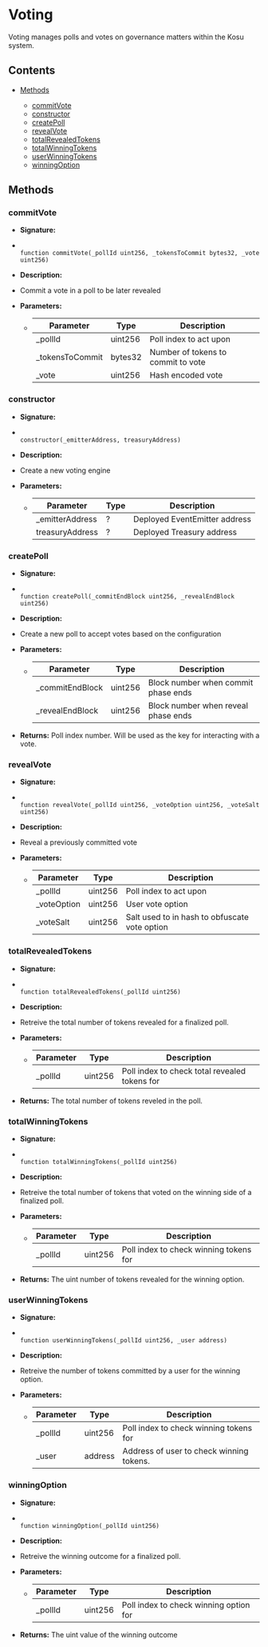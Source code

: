 # Voting


Voting manages polls and votes on governance matters within the Kosu system.

## Contents


 - [Methods](undefined)
    
     - [commitVote](#commitVote)
     - [constructor](#constructor)
     - [createPoll](#createPoll)
     - [revealVote](#revealVote)
     - [totalRevealedTokens](#totalRevealedTokens)
     - [totalWinningTokens](#totalWinningTokens)
     - [userWinningTokens](#userWinningTokens)
     - [winningOption](#winningOption)
    

## Methods

### commitVote


 - **Signature:**
 - 
    ```solidity
    
    function commitVote(_pollId uint256, _tokensToCommit bytes32, _vote uint256)
    
    ```
    
    
 - **Description:**
 - 
    Commit a vote in a poll to be later revealed
    
 - **Parameters:**
     - Parameter | Type | Description
        --- | --- | ---
        _pollId | uint256 | Poll index to act upon
        _tokensToCommit | bytes32 | Number of tokens to commit to vote
        _vote | uint256 | Hash encoded vote
        
    

### constructor


 - **Signature:**
 - 
    ```solidity
    
    constructor(_emitterAddress, treasuryAddress)
    
    ```
    
    
 - **Description:**
 - 
    Create a new voting engine
    
 - **Parameters:**
     - Parameter | Type | Description
        --- | --- | ---
        _emitterAddress | ? | Deployed EventEmitter address
        treasuryAddress | ? | Deployed Treasury address
        
    

### createPoll


 - **Signature:**
 - 
    ```solidity
    
    function createPoll(_commitEndBlock uint256, _revealEndBlock uint256)
    
    ```
    
    
 - **Description:**
 - 
    Create a new poll to accept votes based on the configuration
    
 - **Parameters:**
     - Parameter | Type | Description
        --- | --- | ---
        _commitEndBlock | uint256 | Block number when commit phase ends
        _revealEndBlock | uint256 | Block number when reveal phase ends
        
    
 - 
    **Returns:** Poll index number. Will be used as the key for interacting with a vote.
    

### revealVote


 - **Signature:**
 - 
    ```solidity
    
    function revealVote(_pollId uint256, _voteOption uint256, _voteSalt uint256)
    
    ```
    
    
 - **Description:**
 - 
    Reveal a previously committed vote
    
 - **Parameters:**
     - Parameter | Type | Description
        --- | --- | ---
        _pollId | uint256 | Poll index to act upon
        _voteOption | uint256 | User vote option
        _voteSalt | uint256 | Salt used to in hash to obfuscate vote option
        
    

### totalRevealedTokens


 - **Signature:**
 - 
    ```solidity
    
    function totalRevealedTokens(_pollId uint256)
    
    ```
    
    
 - **Description:**
 - 
    Retreive the total number of tokens revealed for a finalized poll.
    
 - **Parameters:**
     - Parameter | Type | Description
        --- | --- | ---
        _pollId | uint256 | Poll index to check total revealed tokens for
        
    
 - 
    **Returns:** The total number of tokens reveled in the poll.
    

### totalWinningTokens


 - **Signature:**
 - 
    ```solidity
    
    function totalWinningTokens(_pollId uint256)
    
    ```
    
    
 - **Description:**
 - 
    Retreive the total number of tokens that voted on the winning side of a finalized poll.
    
 - **Parameters:**
     - Parameter | Type | Description
        --- | --- | ---
        _pollId | uint256 | Poll index to check winning tokens for
        
    
 - 
    **Returns:** The uint number of tokens revealed for the winning option.
    

### userWinningTokens


 - **Signature:**
 - 
    ```solidity
    
    function userWinningTokens(_pollId uint256, _user address)
    
    ```
    
    
 - **Description:**
 - 
    Retreive the number of tokens committed by a user for the winning option.
    
 - **Parameters:**
     - Parameter | Type | Description
        --- | --- | ---
        _pollId | uint256 | Poll index to check winning tokens for
        _user | address | Address of user to check winning tokens.
        
    

### winningOption


 - **Signature:**
 - 
    ```solidity
    
    function winningOption(_pollId uint256)
    
    ```
    
    
 - **Description:**
 - 
    Retreive the winning outcome for a finalized poll.
    
 - **Parameters:**
     - Parameter | Type | Description
        --- | --- | ---
        _pollId | uint256 | Poll index to check winning option for
        
    
 - 
    **Returns:** The uint value of the winning outcome
    
